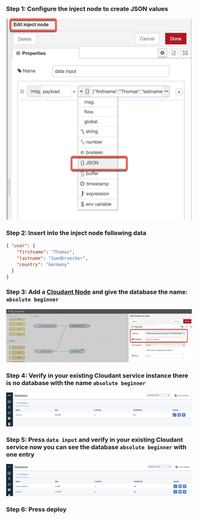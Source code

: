 ### Step 1: Configure the inject node to create JSON values

![](../images/insert-data-00.png)


### Step 2: Insert into the inject node following data

```json
{ "user": {
    "firstname": "Thomas",
    "lastname": "Suedbroecker",
    "country": "Germany"
  }
}
```

### Step 3: Add a [Cloudant Node](https://flows.nodered.org/node/node-red-node-cf-cloudant)  and give the database the name: `absolute beginner`

![](../images/insert-data-01.png)

### Step 4: Verify in your existing Cloudant service instance there is no database with the name `absolute beginner`

![](../images/insert-data-02.png)

### Step 5: Press `data input` and verify in your existing Cloudant service now you can see the database `absolute beginner` with one entry 

![](../images/insert-data-03.png)

### Step 6: Press deploy

